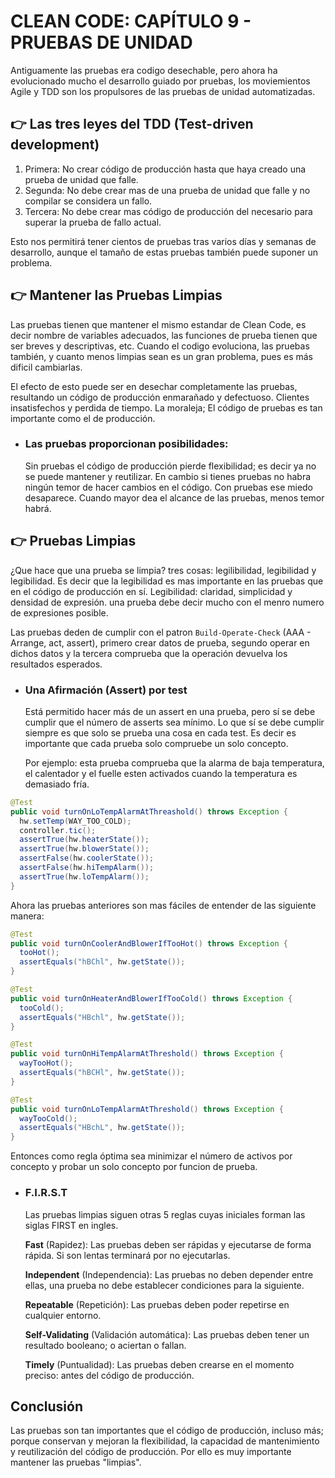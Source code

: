 # CLEAN CODE: CAPÍTULO 9 - PRUEBAS DE UNIDAD

Antiguamente las pruebas era codigo desechable, pero ahora ha evolucionado mucho el desarrollo guiado por pruebas, los moviemientos Agile y TDD son los propulsores de las pruebas de unidad automatizadas.

## 👉 Las tres leyes del TDD (Test-driven development)

1. Primera: No crear código de producción hasta que haya creado una prueba de unidad que falle.
2. Segunda: No debe crear mas de una prueba de unidad que falle y no compilar se considera un fallo.
3. Tercera: No debe crear mas código de producción del necesario para superar la prueba de fallo actual.

Esto nos permitirá tener cientos de pruebas tras varios días y semanas de desarrollo, aunque el tamaño de estas pruebas también puede suponer un problema.

## 👉 Mantener las Pruebas Limpias

Las pruebas tienen que mantener el mismo estandar de Clean Code, es decir nombre de variables adecuados, las funciones de prueba tienen que ser breves y descriptivas, etc. Cuando el codigo evoluciona, las pruebas también, y cuanto menos limpias sean es un gran problema, pues es más dificil cambiarlas.

El efecto de esto puede ser en desechar completamente las pruebas, resultando un código de producción enmarañado y defectuoso. Clientes insatisfechos y perdida de tiempo. La moraleja; El código de pruebas es tan importante como el de producción.

- ### Las pruebas proporcionan posibilidades:

  Sin pruebas el código de producción pierde flexibilidad; es decir ya no se puede mantener y reutilizar. En cambio si tienes pruebas no habra ningún temor de hacer cambios en el código. Con pruebas ese miedo desaparece. Cuando mayor dea el alcance de las pruebas, menos temor habrá.

## 👉 Pruebas Limpias

¿Que hace que una prueba se limpia? tres cosas: legilibilidad, legibilidad y legibilidad. Es decir que la legibilidad es mas importante en las pruebas que en el código de producción en sí.
Legibilidad: claridad, simplicidad y densidad de expresión. una prueba debe decir mucho con el menro numero de expresiones posible.

Las pruebas deden de cumplir con el patron `Build-Operate-Check` (AAA - Arrange, act, assert), primero crear datos de prueba, segundo operar en dichos datos y la tercera comprueba que la operación devuelva los resultados esperados.

- ### Una Afirmación (Assert) por test

  Está permitido hacer más de un assert en una prueba, pero sí se debe cumplir que el número de asserts sea mínimo. Lo que sí se debe cumplir siempre es que solo se prueba una cosa en cada test. Es decir es importante que cada prueba solo compruebe un solo concepto.

  Por ejemplo: esta prueba comprueba que la alarma de baja temperatura, el calentador y el fuelle esten activados cuando la temperatura es demasiado fría.

```java
@Test
public void turnOnLoTempAlarmAtThreashold() throws Exception {
  hw.setTemp(WAY_TOO_COLD);
  controller.tic();
  assertTrue(hw.heaterState());
  assertTrue(hw.blowerState());
  assertFalse(hw.coolerState());
  assertFalse(hw.hiTempAlarm());
  assertTrue(hw.loTempAlarm());
}
```

Ahora las pruebas anteriores son mas fáciles de entender de las siguiente manera:

```java
@Test
public void turnOnCoolerAndBlowerIfTooHot() throws Exception {
  tooHot();
  assertEquals("hBChl", hw.getState());
}

@Test
public void turnOnHeaterAndBlowerIfTooCold() throws Exception {
  tooCold();
  assertEquals("HBchl", hw.getState());
}

@Test
public void turnOnHiTempAlarmAtThreshold() throws Exception {
  wayTooHot();
  assertEquals("hBCHl", hw.getState());
}

@Test
public void turnOnLoTempAlarmAtThreshold() throws Exception {
  wayTooCold();
  assertEquals("HBchL", hw.getState());
}
```

Entonces como regla óptima sea minimizar el número de activos por concepto y probar un solo concepto por funcion de prueba.

- ### F.I.R.S.T

  Las pruebas limpias siguen otras 5 reglas cuyas iniciales forman las siglas FIRST en ingles.

  **Fast** (Rapidez): Las pruebas deben ser rápidas y ejecutarse de forma rápida. Si son lentas terminará por no ejecutarlas.

  **Independent** (Independencia): Las pruebas no deben depender entre ellas, una prueba no debe establecer condiciones para la siguiente.

  **Repeatable** (Repetición): Las pruebas deben poder repetirse en cualquier entorno.

  **Self-Validating** (Validación automática): Las pruebas deben tener un resultado booleano; o aciertan o fallan.

  **Timely** (Puntualidad): Las pruebas deben crearse en el momento preciso: antes del código de producción.

## Conclusión

Las pruebas son tan importantes que el código de producción, incluso más; porque conservan y mejoran la flexibilidad, la capacidad de mantenimiento y reutilización del código de producción. Por ello es muy importante mantener las pruebas "limpias".
